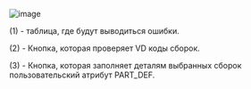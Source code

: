 ![image](https://user-images.githubusercontent.com/94370102/142190195-f98ed913-4165-461b-8013-1ca20ef6f226.png)

(1) - таблица, где будут выводиться ошибки.

(2) - Кнопка, которая проверяет VD коды сборок.

(3) - Кнопка, которая заполняет деталям выбранных сборок пользовательский атрибут PART_DEF.
